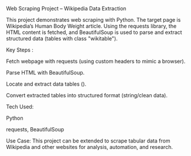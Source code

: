 Web Scraping Project – Wikipedia Data Extraction

This project demonstrates web scraping with Python. The target page is Wikipedia’s Human Body Weight article. Using the requests library, the HTML content is fetched, and BeautifulSoup is used to parse and extract structured data (tables with class "wikitable").

Key Steps :

Fetch webpage with requests (using custom headers to mimic a browser).

Parse HTML with BeautifulSoup.

Locate and extract data tables (<table class="wikitable">).

Convert extracted tables into structured format (string/clean data).

Tech Used:

Python

requests, BeautifulSoup

 Use Case:
This project can be extended to scrape tabular data from Wikipedia and other websites for analysis, automation, and research.
